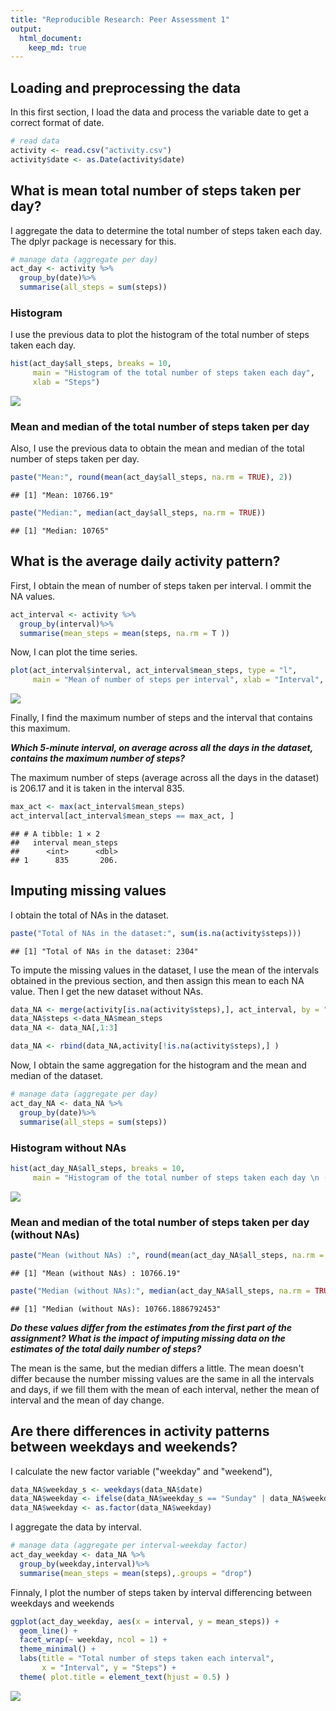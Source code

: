 ```yaml
---
title: "Reproducible Research: Peer Assessment 1"
output: 
  html_document:
    keep_md: true
---
```




## Loading and preprocessing the data

In this first section, I load the data and process the variable date to get a correct format of date.


``` r
# read data
activity <- read.csv("activity.csv")
activity$date <- as.Date(activity$date)
```

## What is mean total number of steps taken per day?

I aggregate the data to determine the total number of steps taken each day. The dplyr package is necessary for this.


``` r
# manage data (aggregate per day)
act_day <- activity %>% 
  group_by(date)%>% 
  summarise(all_steps = sum(steps))
```

### Histogram

I use the previous data to plot the histogram of the total number of steps taken each day.


``` r
hist(act_day$all_steps, breaks = 10,
     main = "Histogram of the total number of steps taken each day", 
     xlab = "Steps")
```

![](PA1_template_files/figure-html/unnamed-chunk-3-1.png)<!-- -->

### Mean and median of the total number of steps taken per day

Also, I use the previous data to obtain the mean and median of the total number of steps taken per day.


``` r
paste("Mean:", round(mean(act_day$all_steps, na.rm = TRUE), 2))
```

```
## [1] "Mean: 10766.19"
```

``` r
paste("Median:", median(act_day$all_steps, na.rm = TRUE))
```

```
## [1] "Median: 10765"
```

## What is the average daily activity pattern?

First, I obtain the mean of number of steps taken per interval. I ommit the NA values.


``` r
act_interval <- activity %>% 
  group_by(interval)%>% 
  summarise(mean_steps = mean(steps, na.rm = T ))
```

Now, I can plot the time series.


``` r
plot(act_interval$interval, act_interval$mean_steps, type = "l", 
     main = "Mean of number of steps per interval", xlab = "Interval", ylab = "Steps")
```

![](PA1_template_files/figure-html/unnamed-chunk-6-1.png)<!-- -->

Finally, I find the maximum number of steps and the interval that contains this maximum.

***Which 5-minute interval, on average across all the days in the dataset, contains the maximum number of steps?***

The maximum number of steps (average across all the days in the dataset) is 206.17 and it is taken in the interval 835.


``` r
max_act <- max(act_interval$mean_steps)
act_interval[act_interval$mean_steps == max_act, ]
```

```
## # A tibble: 1 × 2
##   interval mean_steps
##      <int>      <dbl>
## 1      835       206.
```

## Imputing missing values

I obtain the total of NAs in the dataset.


``` r
paste("Total of NAs in the dataset:", sum(is.na(activity$steps)))
```

```
## [1] "Total of NAs in the dataset: 2304"
```

To impute the missing values in the dataset, I use the mean of the intervals obtained in the previous section, and then assign this mean to each NA value. Then I get the new dataset without NAs.


``` r
data_NA <- merge(activity[is.na(activity$steps),], act_interval, by = "interval")
data_NA$steps <-data_NA$mean_steps
data_NA <- data_NA[,1:3]

data_NA <- rbind(data_NA,activity[!is.na(activity$steps),] )
```

Now, I obtain the same aggregation for the histogram and the mean and median of the dataset.


``` r
# manage data (aggregate per day)
act_day_NA <- data_NA %>% 
  group_by(date)%>% 
  summarise(all_steps = sum(steps))
```

### Histogram without NAs


``` r
hist(act_day_NA$all_steps, breaks = 10,
     main = "Histogram of the total number of steps taken each day \n (without NAs)")
```

![](PA1_template_files/figure-html/unnamed-chunk-11-1.png)<!-- -->

### Mean and median of the total number of steps taken per day (without NAs)


``` r
paste("Mean (without NAs) :", round(mean(act_day_NA$all_steps, na.rm = TRUE), 2))
```

```
## [1] "Mean (without NAs) : 10766.19"
```

``` r
paste("Median (without NAs):", median(act_day_NA$all_steps, na.rm = TRUE))
```

```
## [1] "Median (without NAs): 10766.1886792453"
```

***Do these values differ from the estimates from the first part of the assignment? What is the impact of imputing missing data on the estimates of the total daily number of steps?***

The mean is the same, but the median differs a little. The mean doesn't differ because the number missing values are the same in all the intervals and days, if we fill them with the mean of each interval, nether the mean of interval and the mean of day change.

## Are there differences in activity patterns between weekdays and weekends?

I calculate the new factor variable ("weekday" and "weekend"),


``` r
data_NA$weekday_s <- weekdays(data_NA$date)
data_NA$weekday <- ifelse(data_NA$weekday_s == "Sunday" | data_NA$weekday_s == "Saturday", "Weekend", "Weekday" )
data_NA$weekday <- as.factor(data_NA$weekday)
```

I aggregate the data by interval.


``` r
# manage data (aggregate per interval-weekday factor)
act_day_weekday <- data_NA %>% 
  group_by(weekday,interval)%>% 
  summarise(mean_steps = mean(steps),.groups = "drop")
```

Finnaly, I plot the number of steps taken by interval differencing between weekdays and weekends


``` r
ggplot(act_day_weekday, aes(x = interval, y = mean_steps)) +
  geom_line() +
  facet_wrap(~ weekday, ncol = 1) +
  theme_minimal() +
  labs(title = "Total number of steps taken each interval",
       x = "Interval", y = "Steps") +
  theme( plot.title = element_text(hjust = 0.5) )
```

![](PA1_template_files/figure-html/unnamed-chunk-15-1.png)<!-- -->
